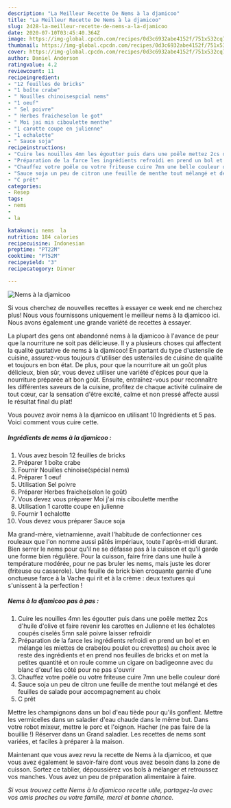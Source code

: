 ```yaml
---
description: "La Meilleur Recette De Nems à la djamicoo"
title: "La Meilleur Recette De Nems à la djamicoo"
slug: 2428-la-meilleur-recette-de-nems-a-la-djamicoo
date: 2020-07-10T03:45:40.364Z
image: https://img-global.cpcdn.com/recipes/0d3c6932abe4152f/751x532cq70/nems-a-la-djamicoo-photo-principale-de-la-recette.jpg
thumbnail: https://img-global.cpcdn.com/recipes/0d3c6932abe4152f/751x532cq70/nems-a-la-djamicoo-photo-principale-de-la-recette.jpg
cover: https://img-global.cpcdn.com/recipes/0d3c6932abe4152f/751x532cq70/nems-a-la-djamicoo-photo-principale-de-la-recette.jpg
author: Daniel Anderson
ratingvalue: 4.2
reviewcount: 11
recipeingredient:
- "12 feuilles de bricks"
- "1 boîte crabe"
- " Nouilles chinoisespcial nems"
- "1 oeuf"
- " Sel poivre"
- " Herbes fraicheselon le got"
- " Moi jai mis ciboulette menthe"
- "1 carotte coupe en julienne"
- "1 echalotte"
- " Sauce soja"
recipeinstructions:
- "Cuire les nouilles 4mn les égoutter puis dans une poêle mettez 2cs d&#39;huile d&#39;olive et faire revenir les carottes en Julienne et les échalotes coupés ciselés 5mn salé poivre laisser refroidir"
- "Préparation de la farce les ingrédients refroidi en prend un bol et en mélange les miettes de crabe(ou poulet ou crevettes) au choix avec le reste des ingrédients et en prend nos feuilles de bricks et on met la petites quantité et on roule comme un cigare on badigeonne avec du blanc d&#39;œuf les côté pour ne pas s&#39;ouvrir"
- "Chauffez votre poêle ou votre friteuse cuire 7mn une belle couleur doré"
- "Sauce soja un peu de citron une feuille de menthe tout mélangé et des feuilles de salade pour accompagnement au choix"
- "C prêt"
categories:
- Resep
tags:
- nems
- 
- la

katakunci: nems  la 
nutrition: 184 calories
recipecuisine: Indonesian
preptime: "PT22M"
cooktime: "PT52M"
recipeyield: "3"
recipecategory: Dinner

---
```



![Nems à la djamicoo](https://img-global.cpcdn.com/recipes/0d3c6932abe4152f/751x532cq70/nems-a-la-djamicoo-photo-principale-de-la-recette.jpg)

Si vous cherchez de nouvelles recettes à essayer ce week end ne cherchez plus! Nous vous fournissons uniquement le meilleur nems à la djamicoo ici. Nous avons également une grande variété de recettes à essayer.

La plupart des gens ont abandonné nems à la djamicoo à l'avance de peur que la nourriture ne soit pas délicieuse. Il y a plusieurs choses qui affectent la qualité gustative de nems à la djamicoo! En partant du type d'ustensile de cuisine, assurez-vous toujours d'utiliser des ustensiles de cuisine de qualité et toujours en bon état. De plus, pour que la nourriture ait un goût plus délicieux, bien sûr, vous devez utiliser une variété d'épices pour que la nourriture préparée ait bon goût. Ensuite, entraînez-vous pour reconnaître les différentes saveurs de la cuisine, profitez de chaque activité culinaire de tout cœur, car la sensation d'être excité, calme et non pressé affecte aussi le résultat final du plat!

<!--inarticleads1-->

Vous pouvez avoir nems à la djamicoo en utilisant 10 Ingrédients et 5 pas. Voici comment vous cuire cette.

##### Ingrédients de nems à la djamicoo :

1. Vous avez besoin 12 feuilles de bricks
1. Préparer 1 boîte crabe
1. Fournir  Nouilles chinoise(spécial nems)
1. Préparer 1 oeuf
1. Utilisation  Sel poivre
1. Préparer  Herbes fraiche(selon le goût)
1. Vous devez vous préparer  Moi j&#39;ai mis ciboulette menthe
1. Utilisation 1 carotte coupe en julienne
1. Fournir 1 echalotte
1. Vous devez vous préparer  Sauce soja


Ma grand-mère, vietnamienne, avait l&#39;habitude de confectionner ces rouleaux que l&#39;on nomme aussi pâtés impériaux, toute l&#39;après-midi durant. Bien serrer le nems pour qu&#39;il ne se défasse pas à la cuisson et qu&#39;il garde une forme bien régulière. Pour la cuisson, faire frire dans une huile à température modérée, pour ne pas bruler les nems, mais juste les dorer (friteuse ou casserole). Une feuille de brick bien croquante garnie d&#39;une onctueuse farce à la Vache qui rit et à la crème : deux textures qui s&#39;unissent à la perfection ! 

<!--inarticleads2-->

##### Nems à la djamicoo pas à pas :

1. Cuire les nouilles 4mn les égoutter puis dans une poêle mettez 2cs d&#39;huile d&#39;olive et faire revenir les carottes en Julienne et les échalotes coupés ciselés 5mn salé poivre laisser refroidir
1. Préparation de la farce les ingrédients refroidi en prend un bol et en mélange les miettes de crabe(ou poulet ou crevettes) au choix avec le reste des ingrédients et en prend nos feuilles de bricks et on met la petites quantité et on roule comme un cigare on badigeonne avec du blanc d&#39;œuf les côté pour ne pas s&#39;ouvrir
1. Chauffez votre poêle ou votre friteuse cuire 7mn une belle couleur doré
1. Sauce soja un peu de citron une feuille de menthe tout mélangé et des feuilles de salade pour accompagnement au choix
1. C prêt


Mettre les champignons dans un bol d&#39;eau tiède pour qu&#39;ils gonflent. Mettre les vermicelles dans un saladier d&#39;eau chaude dans le même but. Dans votre robot mixeur, mettre le porc et l&#39;oignon. Hacher (ne pas faire de la bouillie !) Réserver dans un Grand saladier. Les recettes de nems sont variées, et faciles à préparer à la maison. 

<!--inarticleads1-->

<p>
Maintenant que vous avez revu la recette de Nems à la djamicoo, et que vous avez également le savoir-faire dont vous avez besoin dans la zone de cuisson. Sortez ce tablier, dépoussiérez vos bols à mélanger et retroussez vos manches. Vous avez un peu de préparation alimentaire à faire.
</p>

<p>
<i>Si vous trouvez cette Nems à la djamicoo recette utile, partagez-la avec vos amis proches ou votre famille, merci et bonne chance.</i>
</p>
